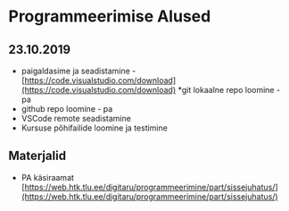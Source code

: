 # Programmeerimise Alused
## 23.10.2019
* paigaldasime ja seadistamine - [https://code.visualstudio.com/download](https://code.visualstudio.com/download)
*git lokaalne repo loomine - pa
* github repo loomine - pa
* VSCode remote seadistamine
* Kursuse põhifailide loomine ja testimine
## Materjalid
* PA käsiraamat [https://web.htk.tlu.ee/digitaru/programmeerimine/part/sissejuhatus/](https://web.htk.tlu.ee/digitaru/programmeerimine/part/sissejuhatus/)